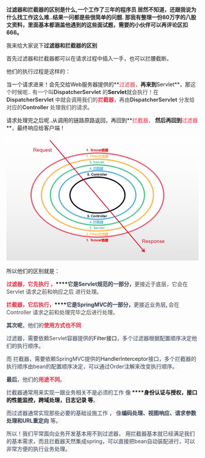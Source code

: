 **<font style="color:rgb(38, 38, 38);"> 过滤器和拦截器的区别是什么,一个工作了三年的程序员 居然不知道，还跟我说为什么找工作这么难..结果一问都是些很简单的问题. 那我有整理一份80万字的八股文资料，里面基本都涵盖他遇到的这些面试题，需要的小伙伴可以再评论区扣666。</font>**

**<font style="color:rgb(38, 38, 38);"></font>**

<font style="color:rgb(38, 38, 38);">我来给大家说下</font>**<font style="color:rgb(38, 38, 38);">过滤器和拦截器的区别</font>**

 

<font style="color:rgb(38, 38, 38);">首先过滤器和拦截器都可以在请求过程中插入一手，也可以拦腰截断。</font>

<font style="color:rgb(38, 38, 38);"></font>

<font style="color:rgb(38, 38, 38);">他们的执行过程是这样的：</font>

当一个请求进来！会先交给Web服务器提供的**<font style="color:#DF2A3F;">过滤器，</font>**再来到**Servlet**，那<font style="color:rgba(0, 0, 0, 0.75);">这个时候呢.. 有一个叫</font>**<font style="color:rgba(0, 0, 0, 0.75);">DispatcherServlet</font>**<font style="color:rgba(0, 0, 0, 0.75);"> 的</font>**Servlet**<font style="color:rgba(0, 0, 0, 0.75);">就会执行！在</font>**<font style="color:rgba(0, 0, 0, 0.75);">DispatcherServlet</font>**<font style="color:rgba(0, 0, 0, 0.75);"> 中就会调用我们的</font>**<font style="color:#DF2A3F;">拦截器</font>**<font style="color:rgba(0, 0, 0, 0.75);">，再由</font>**<font style="color:rgba(0, 0, 0, 0.75);">DispatcherServlet</font>**<font style="color:rgba(0, 0, 0, 0.75);"> 分发给对应的</font>**<font style="color:rgba(0, 0, 0, 0.75);">Controller</font>**<font style="color:rgba(0, 0, 0, 0.75);"> 处理我们的请求。</font>

请求处理完之后呢..从调用的链路原路返回，再回到**<font style="color:#DF2A3F;">拦截器， </font>**然后再回到**<font style="color:#DF2A3F;">过滤器</font>**，最终响应给客户端！

![image-1725898537717](./assets/image-1725898537717.jpeg)

**<font style="color:#DF2A3F;"></font>**

所以他们的区别就是：

**<font style="color:#DF2A3F;">过滤器，它先执行 ，</font>****<font style="color:rgb(55, 65, 81);background-color:rgb(247, 247, 248);">它是Servlet规范的一部分，</font>**<font style="color:rgba(0, 0, 0, 0.75);">更接近于底层，它会在Servlet 请求之前和响应之后 进行处理。</font>

**<font style="color:#DF2A3F;"></font>**

**<font style="color:#DF2A3F;">拦截器，它后执行，</font>****<font style="color:rgb(55, 65, 81);background-color:rgb(247, 247, 248);">它是SpringMVC的一部分，</font>**<font style="color:rgb(55, 65, 81);background-color:rgb(247, 247, 248);">更接近业务层</font>**<font style="color:rgb(55, 65, 81);background-color:rgb(247, 247, 248);">, </font>**<font style="color:rgba(0, 0, 0, 0.75);">会在Controller 请求之前和处理完毕之后进行处理。</font>

  

**<font style="color:rgb(55, 65, 81);background-color:rgb(247, 247, 248);">其次呢</font>**<font style="color:rgb(55, 65, 81);background-color:rgb(247, 247, 248);">，他们的</font>**<font style="color:#DF2A3F;background-color:rgb(247, 247, 248);">使用方式也不同</font>**

<font style="color:rgb(55, 65, 81);background-color:rgb(247, 247, 248);">过滤器，需要依赖</font><font style="color:rgba(0, 0, 0, 0.75);">Servlet</font><font style="color:rgb(55, 65, 81);background-color:rgb(247, 247, 248);">容器提供的</font>Filter接口<font style="color:rgb(55, 65, 81);background-color:rgb(247, 247, 248);">，多个过滤器根据配置顺序决定他们的执行顺序。</font>

<font style="color:rgb(55, 65, 81);background-color:rgb(247, 247, 248);">而 拦截器，需要依赖SpringMVC提供的</font>HandlerInterceptor<font style="color:rgb(55, 65, 81);background-color:rgb(247, 247, 248);">接口，多个拦截器的执行顺序由bean的配置顺序决定，可以通过Order注解来改变执行顺序。</font>

<font style="color:rgb(55, 65, 81);background-color:rgb(247, 247, 248);"></font>

**<font style="color:rgb(55, 65, 81);background-color:rgb(247, 247, 248);">最后</font>**<font style="color:rgb(55, 65, 81);background-color:rgb(247, 247, 248);">，他们的</font>**<font style="color:#DF2A3F;background-color:rgb(247, 247, 248);">用途不同</font>**<font style="color:rgb(55, 65, 81);background-color:rgb(247, 247, 248);">。 </font>

<font style="color:rgb(55, 65, 81);background-color:rgb(247, 247, 248);">拦截器通常用来实现一跟业务相关不是必须的工作 像</font>**<font style="color:rgb(55, 65, 81);background-color:rgb(247, 247, 248);"> </font>****<font style="color:rgb(13, 13, 13);">身份认证与授权，接口的性能监控，跨域处理，日志记录 等</font>**<font style="color:rgb(55, 65, 81);background-color:rgb(247, 247, 248);">。</font>

<font style="color:rgb(55, 65, 81);background-color:rgb(247, 247, 248);">而过滤器通常实现那些必要的基础设施工作 ， 像</font>**<font style="color:rgb(55, 65, 81);background-color:rgb(247, 247, 248);">编码处理、视图响应、请求参数处理和URL重定向</font>**<font style="color:rgb(55, 65, 81);background-color:rgb(247, 247, 248);"> 等。</font>

<font style="color:rgb(55, 65, 81);background-color:rgb(247, 247, 248);"></font>

<font style="color:rgb(55, 65, 81);background-color:rgb(247, 247, 248);">所以！我们平常面向业务开发基本用不到过滤器， 用拦截器基本就已经满足我们的基本需求，而且拦截器天然集成spring，可以直接把bean自动装配进行，可以非常方便的执行业务处理。 </font>

<font style="color:rgb(55, 65, 81);background-color:rgb(247, 247, 248);"></font>



